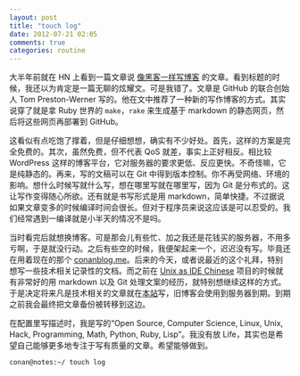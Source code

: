 ```yaml
---
layout: post
title: "touch log"
date: 2012-07-21 02:05
comments: true
categories: routine
---
```


大半年前就在 HN 上看到一篇文章说 [像黑客一样写博客](http://tom.preston-werner.com/2008/11/17/blogging-like-a-hacker.html) 的文章。看到标题的时候，我还以为肯定是一篇无聊的炫耀文。可是我错了。文章是 GitHub 的联合创始人 Tom Preston-Werner 写的。他在文中推荐了一种新的写作博客的方式。其实说穿了就是拿 Ruby 世界的 `make`，`rake` 来生成基于 markdown 的静态网页，然后将这些网页再部署到 GitHub。

<!-- more -->

这看似有点吃饱了撑着，但是仔细想想，确实有不少好处。首先，这样的方案是完全免费的。其次，虽然免费，但不代表 QoS 就差，事实上正好相反。相比较 WordPress 这样的博客平台，它对服务器的要求更低、反应更快。不奇怪嘛，它是纯静态的。再来，写的文稿可以在 Git 中得到版本控制。你不再受网络、环境的影响。想什么时候写就什么写，想在哪里写就在哪里写，因为 Git
是分布式的。这让写作变得随心所欲。还有就是书写形式是用 markdown，简单快捷。不过据说如果文章变多的时候编译时间会很长。但对于程序员来说这应该是可以忍受的。我们经常遇到一编译就是小半天的情况不是吗。

当时看完后就想换博客。可是那会儿有些忙、加之我还是花钱买的服务器，不用多亏啊，于是就没行动。之后有些空的时候，我便架起来一个，迟迟没有写。毕竟还在用着现在的那个 [conanblog.me](http://conanblog.me)。后来的今天，或者说最近的这个礼拜，特别想写一些技术相关记录性的文档。而之前在 [Unix as IDE Chinese](https://github.com/ConanChou/Unix-as-IDE--Chinese-) 项目的时候就有非常好的用 markdown 以及 Git
处理文案的经历，就特别想继续这样的方式。于是决定将来凡是技术相关的文章就在[本站](http://conanchou.github.com)写，旧博客会使用到服务器到期。到期之前我会最终把文章备份被转移到这边。

在配置里写描述时，我是写的“Open Source, Computer Science, Linux, Unix, Hack, Programming, Math, Python, Ruby, Lisp”。我没有放 Life，其实也是希望自己能够更多地专注于写有质量的文章。希望能够做到。

```
conan@notes:~/ touch log
```
